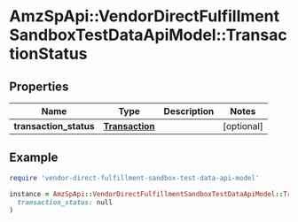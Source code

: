 # AmzSpApi::VendorDirectFulfillmentSandboxTestDataApiModel::TransactionStatus

## Properties

| Name | Type | Description | Notes |
| ---- | ---- | ----------- | ----- |
| **transaction_status** | [**Transaction**](Transaction.md) |  | [optional] |

## Example

```ruby
require 'vendor-direct-fulfillment-sandbox-test-data-api-model'

instance = AmzSpApi::VendorDirectFulfillmentSandboxTestDataApiModel::TransactionStatus.new(
  transaction_status: null
)
```


